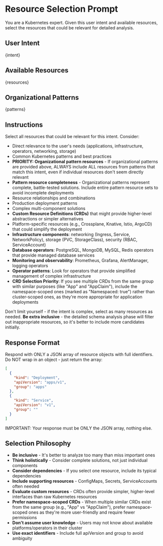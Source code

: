 # Resource Selection Prompt

You are a Kubernetes expert. Given this user intent and available resources, select the resources that could be relevant for detailed analysis.

## User Intent
{intent}

## Available Resources
{resources}

## Organizational Patterns
{patterns}

## Instructions

Select all resources that could be relevant for this intent. Consider:
- Direct relevance to the user's needs (applications, infrastructure, operators, networking, storage)
- Common Kubernetes patterns and best practices
- **PRIORITY: Organizational pattern resources** - If organizational patterns are provided above, ALWAYS include ALL resources from patterns that match this intent, even if individual resources don't seem directly relevant
- **Pattern resource completeness** - Organizational patterns represent complete, battle-tested solutions. Include entire pattern resource sets to avoid incomplete deployments
- Resource relationships and combinations
- Production deployment patterns
- Complex multi-component solutions
- **Custom Resource Definitions (CRDs)** that might provide higher-level abstractions or simpler alternatives
- Platform-specific resources (e.g., Crossplane, Knative, Istio, ArgoCD) that could simplify the deployment
- **Infrastructure components**: networking (Ingress, Service, NetworkPolicy), storage (PVC, StorageClass), security (RBAC, ServiceAccount)
- **Database operators**: PostgreSQL, MongoDB, MySQL, Redis operators that provide managed database services
- **Monitoring and observability**: Prometheus, Grafana, AlertManager, logging operators
- **Operator patterns**: Look for operators that provide simplified management of complex infrastructure
- **CRD Selection Priority**: If you see multiple CRDs from the same group with similar purposes (like "App" and "AppClaim"), include the namespace-scoped ones (marked as "Namespaced: true") rather than cluster-scoped ones, as they're more appropriate for application deployments

Don't limit yourself - if the intent is complex, select as many resources as needed. **Be extra inclusive** - the detailed schema analysis phase will filter out inappropriate resources, so it's better to include more candidates initially.

## Response Format

Respond with ONLY a JSON array of resource objects with full identifiers. Do NOT wrap in an object - just return the array:

```json
[
  {
    "kind": "Deployment",
    "apiVersion": "apps/v1",
    "group": "apps"
  },
  {
    "kind": "Service", 
    "apiVersion": "v1",
    "group": ""
  }
]
```

IMPORTANT: Your response must be ONLY the JSON array, nothing else.

## Selection Philosophy

- **Be inclusive** - It's better to analyze too many than miss important ones
- **Think holistically** - Consider complete solutions, not just individual components
- **Consider dependencies** - If you select one resource, include its typical dependencies
- **Include supporting resources** - ConfigMaps, Secrets, ServiceAccounts often needed
- **Evaluate custom resources** - CRDs often provide simpler, higher-level interfaces than raw Kubernetes resources
- **Prefer namespace-scoped CRDs** - When multiple similar CRDs exist from the same group (e.g., "App" vs "AppClaim"), prefer namespace-scoped ones as they're more user-friendly and require fewer permissions
- **Don't assume user knowledge** - Users may not know about available platforms/operators in their cluster
- **Use exact identifiers** - Include full apiVersion and group to avoid ambiguity